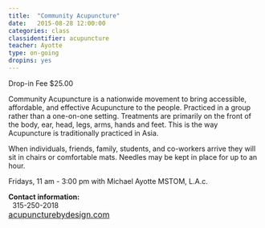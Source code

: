 ```yaml
---
title:  "Community Acupuncture"
date:   2015-08-28 12:00:00
categories: class
classidentifier: acupuncture
teacher: Ayotte
type: on-going
dropins: yes
---
```

Drop-in Fee $25.00

Community Acupuncture is a nationwide movement to bring accessible, affordable, and effective Acupuncture to the people. Practiced in a group rather than a one-on-one setting. Treatments are primarily on the front of the body, ear, head, legs, arms, hands and feet. This is the way Acupuncture is traditionally practiced in Asia. 

When individuals, friends, family, students, and co-workers arrive they will sit in chairs or comfortable mats. Needles may be kept in place for up to an hour. 

Fridays, 11 am - 3:00 pm with Michael Ayotte MSTOM, L.A.c.
 
<p><strong>Contact information:</strong><br /> 
315-250-2018<br />
<a style="font-size:16px" href="http://acupuncturebydesign.com">acupuncturebydesign.com</a></p>
